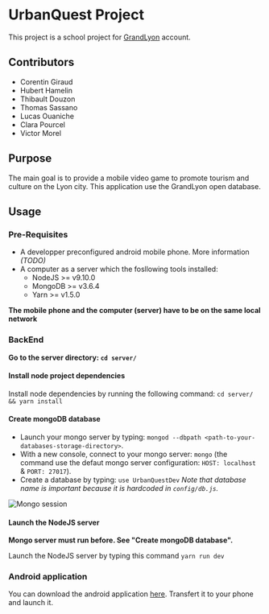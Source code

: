 # UrbanQuest Project

This project is a school project for [GrandLyon](https://www.grandlyon.com/) account.

## Contributors

- Corentin Giraud
- Hubert Hamelin
- Thibault Douzon
- Thomas Sassano
- Lucas Ouaniche
- Clara Pourcel
- Victor Morel

## Purpose

The main goal is to provide a mobile video game to promote tourism and culture on the Lyon city. This application use the GrandLyon open database.

## Usage

### Pre-Requisites

- A developper preconfigured android mobile phone. More information _(TODO)_
- A computer as a server which the fosllowing tools installed:
    - NodeJS >= v9.10.0
    - MongoDB >= v3.6.4
    - Yarn >= v1.5.0

**The mobile phone and the computer (server) have to be on the same local network**

### BackEnd

**Go to the server directory: `cd server/`**

#### Install node project dependencies
Install node dependencies by running the following command: `cd server/ && yarn install`

#### Create mongoDB database
- Launch your mongo server by typing: `mongod --dbpath <path-to-your-databases-storage-directory>`.
- With a new console, connect to your mongo server: `mongo` (the command use the defaut mongo server configuration: `HOST: localhost` & `PORT: 27017`).
- Create a database by typing: `use UrbanQuestDev` _Note that database name is important because it is hardcoded in `config/db.js`._

![Mongo session](http://storage4.static.itmages.com/i/18/0427/h_1524820475_4222983_08fd426f1b.png)

#### Launch the NodeJS server
**Mongo server must run before. See "Create mongoDB database".**

Launch the NodeJS server by typing this command `yarn run dev`

### Android application

You can download the android application [here](#). Transfert it to your phone and launch it.
